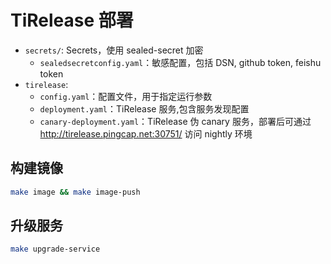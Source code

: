 # TiRelease 部署

-   `secrets/`: Secrets，使用 sealed-secret 加密
    -   `sealedsecretconfig.yaml`：敏感配置，包括 DSN, github token, feishu token
-   `tirelease`:
    -   `config.yaml`：配置文件，用于指定运行参数
    -   `deployment.yaml`：TiRelease 服务,包含服务发现配置
    -   `canary-deployment.yaml`：TiRelease 伪 canary 服务，部署后可通过 http://tirelease.pingcap.net:30751/ 访问 nightly 环境

## 构建镜像

```sh
make image && make image-push
```

## 升级服务

```sh
make upgrade-service
```
